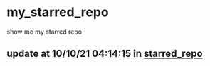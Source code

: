 # my_starred_repo
show me my starred repo

update at 10/10/21 04:14:15 in [starred_repo](./index.html)
---

